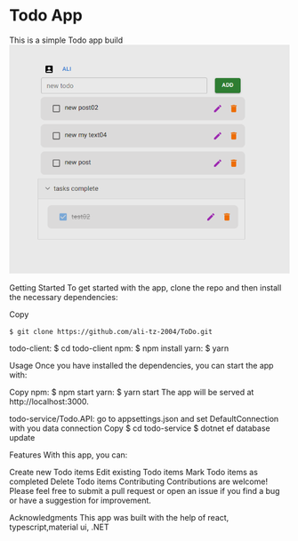 # Todo App
This is a simple Todo app build
![todo app](/todo.PNG)

Getting Started
To get started with the app, clone the repo and then install the necessary dependencies:

Copy
```sh
$ git clone https://github.com/ali-tz-2004/ToDo.git
```
todo-client:
$ cd todo-client
npm:
$ npm install
yarn:
$ yarn

Usage
Once you have installed the dependencies, you can start the app with:

Copy
npm:
$ npm start
yarn:
$ yarn start
The app will be served at http://localhost:3000.

todo-service/Todo.API:
go to appsettings.json
and set DefaultConnection with you data connection 
Copy
$ cd todo-service
$ dotnet ef database update


Features
With this app, you can:

Create new Todo items
Edit existing Todo items
Mark Todo items as completed
Delete Todo items
Contributing
Contributions are welcome! Please feel free to submit a pull request or open an issue if you find a bug or have a suggestion for improvement.

Acknowledgments
This app was built with the help of react, typescript,material ui, .NET